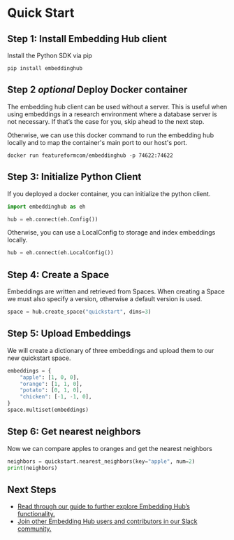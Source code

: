 # Quick Start

## Step 1: Install Embedding Hub client

Install the Python SDK via pip

```
pip install embeddinghub
```

## Step 2 _optional_ Deploy Docker container
The embedding hub client can be used without a server. This is useful when using embeddings in a research environment where a database server is not necessary. If that’s the case for you, skip ahead to the next step.

Otherwise, we can use this docker command to run the embedding hub locally and to map the container's main port to our host's port.

```
docker run featureformcom/embeddinghub -p 74622:74622
```

## Step 3: Initialize Python Client

If you deployed a docker container, you can initialize the python client.

```py
import embeddinghub as eh

hub = eh.connect(eh.Config())
```
Otherwise, you can use a LocalConfig to storage and index embeddings locally.

```py
hub = eh.connect(eh.LocalConfig())
```

## Step 4: Create a Space

Embeddings are written and retrieved from Spaces. When creating a Space we must also specify a version, otherwise a default version is used.

```py
space = hub.create_space("quickstart", dims=3)
```

## Step 5: Upload Embeddings
We will create a dictionary of three embeddings and upload them to our new quickstart space.

```py
embeddings = {
    "apple": [1, 0, 0],
    "orange": [1, 1, 0],
    "potato": [0, 1, 0],
    "chicken": [-1, -1, 0],
}
space.multiset(embeddings)
```

## Step 6: Get nearest neighbors

Now we can compare apples to oranges and get the nearest neighbors

```py
neighbors = quickstart.nearest_neighbors(key="apple", num=2)
print(neighbors)
```

## Next Steps
* [Read through our guide to further explore Embedding Hub’s functionality.](overview.md)
* [Join other Embedding Hub users and contributors in our Slack community.](https://featureform-community.slack.com/ssb/redirect)

